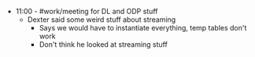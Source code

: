 - 11:00 - #work/meeting for DL and ODP stuff
	- Dexter said some weird stuff about streaming
		- Says we would have to instantiate everything, temp tables don't work
		- Don't think he looked at streaming stuff